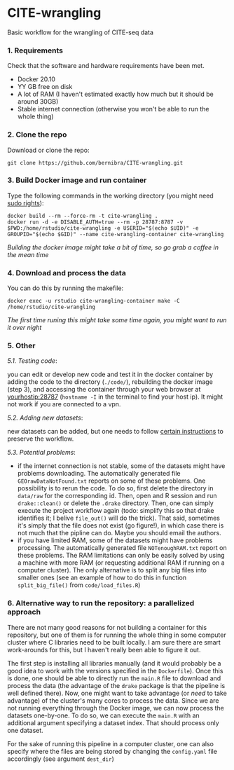 # CITE-wrangling

Basic workflow for the wrangling of CITE-seq data

### 1. Requirements

Check that the software and hardware requirements have been met.
* Docker 20.10
* YY GB free on disk
* A lot of RAM (I haven't estimated exactly how much but it should be around 30GB)
* Stable internet connection (otherwise you won't be able to run the whole thing)

### 2. Clone the repo

Download or clone the repo: 
```
git clone https://github.com/bernibra/CITE-wrangling.git
```

### 3. Build Docker image and run container

Type the following commands in the working directory (you might need [sudo rights](https://docs.docker.com/engine/install/linux-postinstall/)):
```
docker build --rm --force-rm -t cite-wrangling .
docker run -d -e DISABLE_AUTH=true --rm -p 28787:8787 -v $PWD:/home/rstudio/cite-wrangling -e USERID="$(echo $UID)" -e GROUPID="$(echo $GID)" --name cite-wrangling-container cite-wrangling
```
_Building the docker image might take a bit of time, so go grab a coffee in the mean time_

### 4. Download and process the data

You can do this by running the makefile:
```
docker exec -u rstudio cite-wrangling-container make -C /home/rstudio/cite-wrangling
```
_The first time runing this might take some time again, you might want to run it over night_

### 5. Other
_5.1. Testing code_: 

you can edit or develop new code and test it in the docker container by adding the code to the directory (`./code/`), rebuilding the docker image (step 3), and accessing the container through your web browser at <yourhostip:28787> (`hostname -I` in the terminal to find your host ip). It might not work if you are connected to a vpn.

_5.2. Adding new datasets_:

new datasets can be added, but one needs to follow [certain instructions](data/README.md) to preserve the workflow.

_5.3. Potential problems_:
- if the internet connection is not stable, some of the datasets might have problems downloading. The automatically generated file `GEOrawDataNotFound.txt` reports on some of these problems. One possibility is to rerun the code. To do so, first delete the directory in `data/raw` for the corresponding id. Then, open and R session and run `drake::clean()` or delete the `.drake` directory. Then, one can simply execute the project workflow again (todo: simplify this so that drake identifies it; I belive `file_out()` will do the trick). That said, sometimes it's simply that the file does not exist (go figure!), in which case there is not much that the pipline can do. Maybe you should email the authors.
- if you have limited RAM, some of the datasets might have problems processing. The automatically generated file `NOTenoughRAM.txt` report on these problems. The RAM limitations can only be easily solved by using a machine with more RAM (or requesting additional RAM if running on a computer cluster). The only alternative is to split any big files into smaller ones (see an example of how to do this in function `split_big_file()` from `code/load_files.R`)

### 6. Alternative way to run the repository: a parallelized approach

There are not many good reasons for not building a container for this repository, but one of them is for running the whole thing in some computer cluster where C libraries need to be built locally. I am sure there are smart work-arounds for this, but I haven't really been able to figure it out.

The first step is installing all libraries manually (and it would probably be a good idea to work with the versions specified in the `Dockerfile`). Once this is done, one should be able to directly run the `main.R` file to download and process the data (the advantage of the `drake` package is that the pipeline is well defined there). Now, one might want to take advantage (or _need_ to take advantage) of the cluster's many cores to process the data. Since we are not running everything through the Docker image, we can now process the datasets one-by-one. To do so, we can execute the `main.R` with an additional argument specifying a dataset index. That should process only one dataset. 

For the sake of running this pipeline in a computer cluster, one can also specify where the files are being stored by changing the `config.yaml` file accordingly (see argument `dest_dir`)
